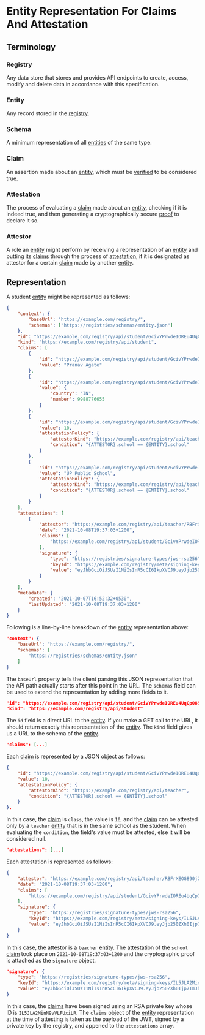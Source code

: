 # Entity Representation For Claims And Attestation

## Terminology

### Registry

Any data store that stores and provides API endpoints to create, access, modify
and delete data in accordance with this specification.

### Entity

Any record stored in the [registry](#registry).

### Schema

A minimum representation of all [entities](#entity) of the same type.

### Claim

An assertion made about an [entity](#entity), which must be
[verified](#attestation) to be considered true.

### Attestation

The process of evaluating a [claim](#claim) made about an [entity](#entity),
checking if it is indeed true, and then generating a cryptographically secure
[proof](#proof) to declare it so.

### Attestor

A role an [entity](#entity) might perform by receiving a representation of an
[entity](#entity) and putting its [claims](#claim) through the process of
[attestation](#attestation), if it is designated as attestor for a certain
[claim](#claim) made by another [entity](#entity).

## Representation

A student [entity](#entity) might be represented as follows:

```json
{
	"context": {
		"baseUrl": "https://example.com/registry/",
		"schemas": ["https://registries/schemas/entity.json"]
	},
	"id": "https://example.com/registry/api/student/GcivYPrwdeIOREu4UqCpO854",
	"kind": "https://example.com/registry/api/student",
	"claims": [
		{
			"id": "https://example.com/registry/api/student/GcivYPrwdeIOREu4UqCpO854/name",
			"value": "Pranav Agate"
		},
		{
			"id": "https://example.com/registry/api/student/GcivYPrwdeIOREu4UqCpO854/phoneNumber",
			"value": {
				"country": "IN",
				"number": 9988776655
			}
		},
		{
			"id": "https://example.com/registry/api/student/GcivYPrwdeIOREu4UqCpO854/class",
			"value": 10,
			"attestationPolicy": {
				"attestorKind": "https://example.com/registry/api/teacher",
				"condition": "{ATTESTOR}.school == {ENTITY}.school"
			}
		},
		{
			"id": "https://example.com/registry/api/student/GcivYPrwdeIOREu4UqCpO854/school",
			"value": "UP Public School",
			"attestationPolicy": {
				"attestorKind": "https://example.com/registry/api/teacher",
				"condition": "{ATTESTOR}.school == {ENTITY}.school"
			}
		}
	],
	"attestations": [
		{
			"attestor": "https://example.com/registry/api/teacher/RBFrXEOG890jZBUf1Vpuy",
			"date": "2021-10-08T19:37:03+1200",
			"claims": [
				"https://example.com/registry/api/student/GcivYPrwdeIOREu4UqCpO854/school"
			],
			"signature": {
				"type": "https://registries/signature-types/jws-rsa256",
				"keyId": "https://example.com/registry/meta/signing-keys/IL5JLA2MinN9vVLFUxiLR",
				"value": "eyJhbGciOiJSUzI1NiIsInR5cCI6IkpXVCJ9.eyJjb250ZXh0Ijp7ImJhc...mZG8GbRlzpUkAEPI1vkhGc"
			}
		}
	],
	"metadata": {
		"created": "2021-10-07T16:52:32+0530",
		"lastUpdated": "2021-10-08T19:37:03+1200"
	}
}
```

Following is a line-by-line breakdown of the [entity](#entity) representation
above:

```json
"context": {
	"baseUrl": "https://example.com/registry/",
	"schemas": [
		"https://registries/schemas/entity.json"
	]
}
```

The `baseUrl` property tells the client parsing this JSON representation that
the API path actually starts after this point in the URL. The `schemas` field
can be used to extend the representation by adding more fields to it.

```json
"id": "https://example.com/registry/api/student/GcivYPrwdeIOREu4UqCpO854",
"kind": "https://example.com/registry/api/student"
```

The `id` field is a direct URL to the [entity](#entity). If you make a GET call
to the URL, it should return exactly this representation of the
[entity](#entity). The `kind` field gives us a URL to the schema of the
[entity](#entity).

```json
"claims": [...]
```

Each [claim](#claim) is represented by a JSON object as follows:

```json
{
	"id": "https://example.com/registry/api/student/GcivYPrwdeIOREu4UqCpO854/class",
	"value": 10,
	"attestationPolicy": {
		"attestorKind": "https://example.com/registry/api/teacher",
		"condition": "{ATTESTOR}.school == {ENTITY}.school"
	}
},
```

In this case, the [claim](#claim) is `class`, the value is `10`, and the
[claim](#claim) can be attested only by a `teacher` [entity](#entity) that is in
the same school as the student. When evaluating the `condition`, the field's
value must be attested, else it will be considered null.

```json
"attestations": [...]
```

Each attestation is represented as follows:

```json
{
	"attestor": "https://example.com/registry/api/teacher/RBFrXEOG890jZBUf1Vpuy",
	"date": "2021-10-08T19:37:03+1200",
	"claims": [
		"https://example.com/registry/api/student/GcivYPrwdeIOREu4UqCpO854/school"
	],
	"signature": {
		"type": "https://registries/signature-types/jws-rsa256",
		"keyId": "https://example.com/registry/meta/signing-keys/IL5JLA2MinN9vVLFUxiLR",
		"value": "eyJhbGciOiJSUzI1NiIsInR5cCI6IkpXVCJ9.eyJjb250ZXh0Ijp7ImJhc...mZG8GbRlzpUkAEPI1vkhGc"
	}
}
```

In this case, the attestor is a `teacher` [entity](#entity). The attestation of
the `school` [claim](#claim) took place on `2021-10-08T19:37:03+1200` and the
cryptographic proof is attached as the `signature` object.

```json
"signature": {
	"type": "https://registries/signature-types/jws-rsa256",
	"keyId": "https://example.com/registry/meta/signing-keys/IL5JLA2MinN9vVLFUxiLR",
	"value": "eyJhbGciOiJSUzI1NiIsInR5cCI6IkpXVCJ9.eyJjb250ZXh0Ijp7ImJhc...mZG8GbRlzpUkAEPI1vkhGc"
}
```

In this case, the [claims](#claim) have been signed using an RSA private key
whose ID is `IL5JLA2MinN9vVLFUxiLR`. The `claims` object of the
[entity](#entity) representation at the time of attesting is taken as the
payload of the JWT, signed by a private key by the registry, and appened to the
`attestations` array.
